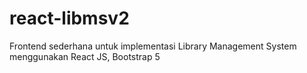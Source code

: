 # react-libmsv2
Frontend sederhana untuk implementasi Library Management System menggunakan React JS, Bootstrap 5

